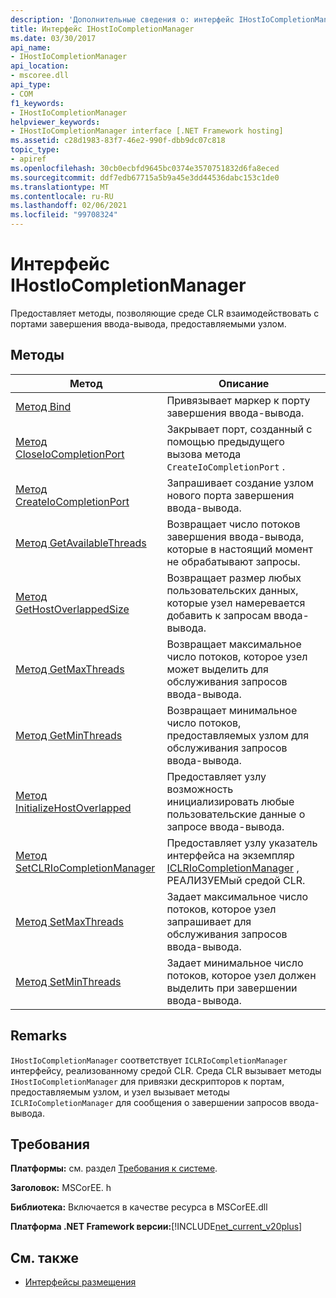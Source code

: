 ```yaml
---
description: 'Дополнительные сведения о: интерфейс IHostIoCompletionManager'
title: Интерфейс IHostIoCompletionManager
ms.date: 03/30/2017
api_name:
- IHostIoCompletionManager
api_location:
- mscoree.dll
api_type:
- COM
f1_keywords:
- IHostIoCompletionManager
helpviewer_keywords:
- IHostIoCompletionManager interface [.NET Framework hosting]
ms.assetid: c28d1983-83f7-46e2-990f-dbb9dc07c818
topic_type:
- apiref
ms.openlocfilehash: 30cb0ecbfd9645bc0374e3570751832d6fa8eced
ms.sourcegitcommit: ddf7edb67715a5b9a45e3dd44536dabc153c1de0
ms.translationtype: MT
ms.contentlocale: ru-RU
ms.lasthandoff: 02/06/2021
ms.locfileid: "99708324"
---
```

# <a name="ihostiocompletionmanager-interface"></a>Интерфейс IHostIoCompletionManager

Предоставляет методы, позволяющие среде CLR взаимодействовать с портами завершения ввода-вывода, предоставляемыми узлом.  
  
## <a name="methods"></a>Методы  
  
|Метод|Описание|  
|------------|-----------------|  
|[Метод Bind](ihostiocompletionmanager-bind-method.md)|Привязывает маркер к порту завершения ввода-вывода.|  
|[Метод CloseIoCompletionPort](ihostiocompletionmanager-closeiocompletionport-method.md)|Закрывает порт, созданный с помощью предыдущего вызова метода `CreateIoCompletionPort` .|  
|[Метод CreateIoCompletionPort](ihostiocompletionmanager-createiocompletionport-method.md)|Запрашивает создание узлом нового порта завершения ввода-вывода.|  
|[Метод GetAvailableThreads](ihostiocompletionmanager-getavailablethreads-method.md)|Возвращает число потоков завершения ввода-вывода, которые в настоящий момент не обрабатывают запросы.|  
|[Метод GetHostOverlappedSize](ihostiocompletionmanager-gethostoverlappedsize-method.md)|Возвращает размер любых пользовательских данных, которые узел намеревается добавить к запросам ввода-вывода.|  
|[Метод GetMaxThreads](ihostiocompletionmanager-getmaxthreads-method.md)|Возвращает максимальное число потоков, которое узел может выделить для обслуживания запросов ввода-вывода.|  
|[Метод GetMinThreads](ihostiocompletionmanager-getminthreads-method.md)|Возвращает минимальное число потоков, предоставляемых узлом для обслуживания запросов ввода-вывода.|  
|[Метод InitializeHostOverlapped](ihostiocompletionmanager-initializehostoverlapped-method.md)|Предоставляет узлу возможность инициализировать любые пользовательские данные о запросе ввода-вывода.|  
|[Метод SetCLRIoCompletionManager](ihostiocompletionmanager-setclriocompletionmanager-method.md)|Предоставляет узлу указатель интерфейса на экземпляр [ICLRIoCompletionManager](iclriocompletionmanager-interface.md) , РЕАЛИЗУЕМый средой CLR.|  
|[Метод SetMaxThreads](ihostiocompletionmanager-setmaxthreads-method.md)|Задает максимальное число потоков, которое узел запрашивает для обслуживания запросов ввода-вывода.|  
|[Метод SetMinThreads](ihostiocompletionmanager-setminthreads-method.md)|Задает минимальное число потоков, которое узел должен выделить при завершении ввода-вывода.|  
  
## <a name="remarks"></a>Remarks  

 `IHostIoCompletionManager` соответствует `ICLRIoCompletionManager` интерфейсу, реализованному средой CLR. Среда CLR вызывает методы `IHostIoCompletionManager` для привязки дескрипторов к портам, предоставляемым узлом, и узел вызывает методы `ICLRIoCompletionManager` для сообщения о завершении запросов ввода-вывода.  
  
## <a name="requirements"></a>Требования  

 **Платформы:** см. раздел [Требования к системе](../../get-started/system-requirements.md).  
  
 **Заголовок:** MSCorEE. h  
  
 **Библиотека:** Включается в качестве ресурса в MSCorEE.dll  
  
 **Платформа .NET Framework версии:**[!INCLUDE[net_current_v20plus](../../../../includes/net-current-v20plus-md.md)]  
  
## <a name="see-also"></a>См. также

- [Интерфейсы размещения](hosting-interfaces.md)

